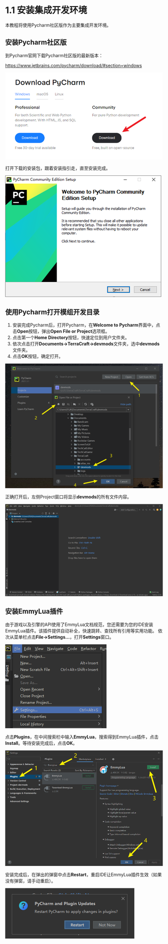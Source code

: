 # 1.1 安装集成开发环境

本教程将使用Pycharm社区版作为主要集成开发环境。

## 安装Pycharm社区版
到Pycharm官网下载Pycharm社区版的最新版本：

https://www.jetbrains.com/pycharm/download/#section=windows

![](assets/1.png)

打开下载的安装包，跟着安装指引走，直至安装完成。

![](assets/2.png)

## 使用Pycharm打开模组开发目录

1. 安装完成Pycharm后，打开Pycharm，在**Welcome to Pycharm**界面中，点击**Open**按钮，弹出**Open File or Project**选项框。
2. 点击第一个**Home Directory**按钮，快速定位到用户文件夹。
3. 依次点击打开**Documents->TerraCraft->devmods**文件夹，选中**devmods**文件夹。
4. 点击**OK**按钮，确定打开。

![](assets/3.png)

正确打开后，左侧Project窗口将显示**devmods**的所有文件内容。

![](assets/4.png)

## 安装EmmyLua插件
由于游戏以及引擎的API使用了EmmyLua文档规范，您还需要为您的IDE安装EmmyLua插件。该插件提供自动补全，快速跳转、查找所有引用等实用功能。
依次从菜单栏点击**File->Settings...**，打开**Settings**窗口。

![](assets/5.png)

点击**Plugins**，在中间搜索栏中输入**EmmyLua**，搜索得到EmmyLua插件，点击**Install**。等待安装完成后，点击**OK**。

![](assets/6.png)

安装完成后，在弹出的弹窗中点击**Restart**，重启IDE让EmmyLua插件生效（如果没有弹窗，请手动重启）。

![](assets/7.png)